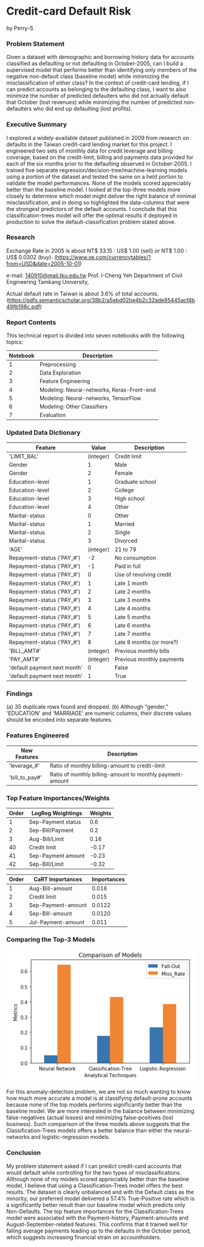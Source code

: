 # Credit-card Default Risk
by Perry-S

### Problem Statement

   Given a dataset with demographic and borrowing history data for accounts classified as defaulting or not defaulting in October-2005, can I build a supervised model that performs better than identifying only members of the negative non-default class (baseline model) while minimizing the misclassification of either class?  In the context of credit-card lending, if I can predict accounts as belonging to the defaulting class, I want to also minimize the number of predicted defaulters who did not actually default that October (lost revenues) while minimizing the number of predicted non-defaulters who did end up defaulting (lost profits).
   
### Executive Summary

   I explored a widely-available dataset published in 2009 from research on defaults in the Taiwan credit-card lending market for this project.  I engineered two sets of monthly data for credit leverage and billing coverage, based on the credit-limit, billing and payments data provided for each of the six months prior to the defaulting observed in October-2005.  I trained five separate regression/decision-tree/machine-learning models using a portion of the dataset and tested the same on a held portion to validate the model performances. None of the models scored appreciably better than the baseline model.  I looked at the top-three models more closely to determine which model might deliver the right balance of minimal misclassification, and in doing so highlighted the data-columns that were the strongest predictors of the default accounts.  I conclude that this classification-trees model will offer the optimal results if deployed in production to solve the default-classification problem stated above.
     
   
### Research

Exchange Rate in 2005 is about NT$ 33.15 : US$ 1.00 (sell) or NT$ 1.00 : US$ 0.0302 (buy).
(https://www.xe.com/currencytables/?from=USD&date=2005-10-01)
  
e-mail: 140910@mail.tku.edu.tw
Prof. I-Cheng Yeh
Department of Civil Engineering
Tamkang University,

Actual default rate in Taiwan is about 3.6% of total accounts.
(https://pdfs.semanticscholar.org/38b2/a5ebd02be4b2c32ade85445acf4b49fb198c.pdf)

   
### Report Contents

This technical report is divided into seven notebooks with the following topics:

| Notebook | Description |
| --- | --- |
| 1 | Preprocessing |
| 2 | Data Exploration |
| 3 | Feature Engineering |
| 4 | Modeling: Neural-networks, Keras-Front-end |
| 5 | Modeling: Neural-networks, TensorFlow |
| 6 | Modeling: Other Classifiers |
| 7 | Evaluation |


### Updated Data Dictionary   
   
| Feature | Value | Description |
| --- | --- | --- |
| 'LIMIT_BAL' | (integer) | Credit limit |
| Gender | 1 | Male |
| Gender | 2 | Female |
| Education-level | 1 | Graduate school |
| Education-level | 2 | College |
| Education-level | 3 | High school |
| Education-level | 4 | Other |
| Marital-status | 0 | Other |
| Marital-status | 1 | Married |
| Marital-status | 2 | Single |
| Marital-status | 3 | Divorced |
| 'AGE' | (integer) | 21 to 79 |
| Repayment-status ('PAY_#') | -2 | No consumption  |
| Repayment-status ('PAY_#') | -1 | Paid in full |
| Repayment-status ('PAY_#') | 0 | Use of revolving credit |
| Repayment-status ('PAY_#') | 1 | Late 1 month |
| Repayment-status ('PAY_#') | 2 | Late 2 months |
| Repayment-status ('PAY_#') | 3 | Late 3 months |
| Repayment-status ('PAY_#') | 4 | Late 4 months |
| Repayment-status ('PAY_#') | 5 | Late 5 months |
| Repayment-status ('PAY_#') | 6 | Late 6 months |
| Repayment-status ('PAY_#') | 7 | Late 7 months |
| Repayment-status ('PAY_#') | 8 | Late 8 months (or more?) |
| 'BILL_AMT#' | (integer) | Previous monthly bills |
| 'PAY_AMT#' | (integer) | Previous monthly payments |
| 'default payment next month' | 0 | False |
| 'default payment next month' | 1 | True |


### Findings

(a) 35 duplicate rows found and dropped.
(b) Although "gender," 'EDUCATION' and 'MARRIAGE' are numeric columns, their discrete values should be encoded into separate features.


### Features Engineered


| New Features | Description |
| --- | --- |
| 'leverage_#' | Ratio of monthly billing-amount to credit-limit |
| 'bill_to_pay#' | Ratio of monthly billing-amount to monthly payment-amount |


### Top Feature Importances/Weights


| Order | LogReg Weightings | Weights |
| --- | --- | --- |
| 1 | Sep-Payment status | 0.6 |
| 2 | Sep-Bill/Payment | 0.2 |
| 3 | Aug-Bill/Limit | 0.16 |
| 40 | Credit limit | -0.17 |
| 41 | Sep-Payment amount | -0.23 |
| 42 | Sep-Bill/Limit | -0.32 |


| Order | CaRT Importances | Importances |
| --- | --- | --- |
| 1 | Aug-Bill-amount | 0.016
| 2 | Credit limit | 0.015
| 3 | Sep-Payment-amount | 0.0122
| 4 | Sep-Bill-amount | 0.0120
| 5 | Jul-Payment-amount | 0.011


### Comparing the Top-3 Models

![Evaluation](https://github.com/perrys222242/cap_credit/blob/master/image_files/eval.jpg)

For this anomaly-detection problem, we are not so much wanting to know how much more accurate a model is at classifying default-prone accounts because none of the top models performs significantly better than the baseline model.  We are more interested in the balance between minimizing false-negatives (actual losses) and minimizing false-positives (lost business).  Such comparison of the three models above suggests that the Classification-Trees models offers a better balance than either the neural-networks and logistic-regression models.


### Conclusion

   My problem statement asked if I can predict credit-card accounts that would default while controlling for the two types of misclassifications. Although none of my models scored appreciably better than the baseline model, I believe that using a Classification-Trees model offers the best results. The dataset is clearly unbalanced and with the Default class as the minority, our preferred model delivered a 57.4% True-Positive rate which is a significantly better result than our baseline model which predicts only Non-Defaults. The top feature importances for the Classification-Trees model were associated with the Payment-history, Payment-amounts and August-September-related features. This confirms that it trained well for falling average payments leading up to the defaults in the October period, which suggests increasing financial strain on accountholders.